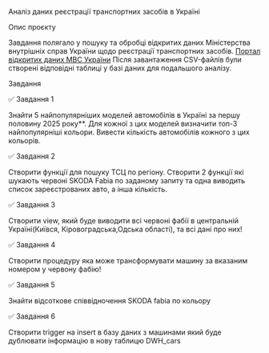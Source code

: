 
Аналіз даних реєстрації транспортних засобів в Україні

Опис проєкту

Завдання полягало у пошуку та обробці відкритих даних Міністерства внутрішніх справ України щодо реєстрації транспортних засобів.
[Портал відкритих даних МВС України](https://data.gov.ua/dataset/06779371-308f-42d7-895e-5a39833375f0)
Після завантаження CSV-файлів були створені відповідні таблиці у базі даних для подальшого аналізу.


Завдання

✅ Завдання 1

Знайти 5 найпопулярніших моделей автомобілів в Україні за першу половину 2025 року**.
Для кожної з цих моделей визначити топ-3 найпопулярніші кольори.
Вивести кількість автомобілів кожного з цих кольорів.

✅ Завдання 2

Створити функції для пошуку ТСЦ по регіону.
Створити 2 функції які шукають червоні SKODA Fabia по заданому запиту та одна виводить список зареєстрованих авто, а інша кількість.

✅ Завдання 3

Створити view, який буде виводити всі червоні фабії в центральній Україні(Київся, Кіровоградська,Одська області), та всі дані про них!

✅ Завдання 4

Створити процедуру яка може трансформувати машину за вказаним номером у червону фабію!

✅ Завдання 5

Знайти відсоткове співвідночення SKODA fabia  по кольору

✅ Завдання 6

Створити trigger на insert в базу даних з машинами який буде дублювати інформацію в нову таблицю DWH_cars
